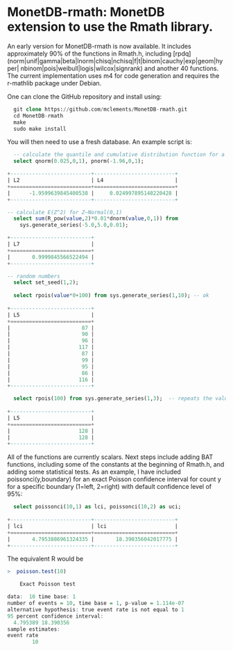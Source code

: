 

# MonetDB-rmath: MonetDB extension to use the Rmath library.

An early version for MonetDB-rmath is now available. It includes approximately 90% of the functions in Rmath.h, including [rpdq](norm|unif|gamma|beta|lnorm|chisq|nchisq|f|t|binom|cauchy|exp|geom|hyper|
nbinom|pois|weibull|logis|wilcox|signrank) and another 40 functions. The current implementation uses m4 for code generation and requires the r-mathlib package under Debian.

One can clone the GitHub repository and install using:

``` SQL
  git clone https://github.com/mclements/MonetDB-rmath.git
  cd MonetDB-rmath
  make
  sudo make install
```


You will then need to use a fresh database. An example script is:

``` SQL
  -- calculate the quantile and cumulative distribution function for a unit normal
  select qnorm(0.025,0,1), pnorm(-1.96,0,1);

+--------------------------+--------------------------+
| L2                       | L4                       |
+==========================+==========================+
|      -1.9599639845400538 |     0.024997895148220428 |
+--------------------------+--------------------------+

-- calculate E(Z^2) for Z~Normal(0,1)
  select sum(R_pow(value,2)*0.01*dnorm(value,0,1)) from
    sys.generate_series(-5.0,5.0,0.01);

+--------------------------+
| L7                       |
+==========================+
|       0.9999845566522494 |
+--------------------------+

-- random numbers
  select set_seed(1,2);
  
  select rpois(value*0+100) from sys.generate_series(1,10); -- ok
  
+--------------------------+
| L5                       |
+==========================+
|                       87 |
|                       90 |
|                       96 |
|                      117 |
|                       87 |
|                       99 |
|                       95 |
|                       86 |
|                      116 |
+--------------------------+

  select rpois(100) from sys.generate_series(1,3);  -- repeats the values:-<
  
+--------------------------+
| L5                       |
+==========================+
|                      128 |
|                      128 |
+--------------------------+
```

All of the functions are currently scalars. Next steps include adding BAT functions, including some of the constants at the beginning of Rmath.h, and adding some statistical tests. As an example, I have
included poissonci(y,boundary) for an exact Poisson confidence interval for count y for a specific boundary (1=left, 2=right) with default confidence level of 95%:

``` SQL
  select poissonci(10,1) as lci, poissonci(10,2) as uci;
  
+--------------------------+--------------------------+
| lci                      | lci                      |
+==========================+==========================+
|       4.7953886961324335 |       18.390356042017775 |
+--------------------------+--------------------------+

```

The equivalent R would be

``` R
>  poisson.test(10)

	Exact Poisson test

data:  10 time base: 1
number of events = 10, time base = 1, p-value = 1.114e-07
alternative hypothesis: true event rate is not equal to 1
95 percent confidence interval:
  4.795389 18.390356
sample estimates:
event rate 
        10 
```

